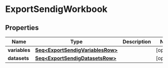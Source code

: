 

# ExportSendigWorkbook


## Properties

Name | Type | Description | Notes
------------ | ------------- | ------------- | -------------
**variables** | [**Seq&lt;ExportSendigVariablesRow&gt;**](ExportSendigVariablesRow.md) |  |  [optional]
**datasets** | [**Seq&lt;ExportSendigDatasetsRow&gt;**](ExportSendigDatasetsRow.md) |  |  [optional]



